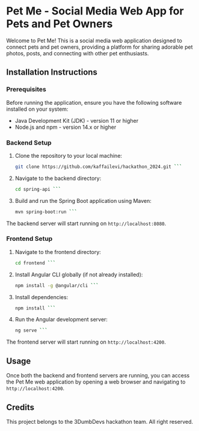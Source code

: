 # Pet Me - Social Media Web App for Pets and Pet Owners

Welcome to Pet Me! This is a social media web application designed to connect pets and pet owners, providing a platform for sharing adorable pet photos, posts, and connecting with other pet enthusiasts.

## Installation Instructions

### Prerequisites
Before running the application, ensure you have the following software installed on your system:

- Java Development Kit (JDK) - version 11 or higher
- Node.js and npm - version 14.x or higher

### Backend Setup
1. Clone the repository to your local machine:
   ```bash
   git clone https://github.com/kaffailevi/hackathon_2024.git ```
3. Navigate to the backend directory:
   ```bash
   cd spring-api ```
5. Build and run the Spring Boot application using Maven:
   ```bash
   mvn spring-boot:run ```

The backend server will start running on `http://localhost:8080`.

### Frontend Setup
1. Navigate to the frontend directory:
   ```bash
   cd frontend ```
3. Install Angular CLI globally (if not already installed):
   ```bash
   npm install -g @angular/cli ```
4. Install dependencies:
   ```bash
   npm install ```
6. Run the Angular development server:
   ```bash
   ng serve ```

The frontend server will start running on `http://localhost:4200`.

## Usage
Once both the backend and frontend servers are running, you can access the Pet Me web application by opening a web browser and navigating to `http://localhost:4200`.

## Credits
This project belongs to the 3DumbDevs hackathon team. All right reserved.












